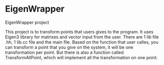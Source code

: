 # EigenWrapper

EigenWrapper project

This project is to transform points that users gives to the program.
It uses Eigen3 library for matrixes and vector input from the user.
There are 1 lib file .hh, 1 lib.cc file and the main file.
Based on the function that user calles, you can transform a point
that you give on the system, it will be one transformation per point.
But there is also a function called TransformAllPoint, which will
implement all the transformation on one point.
